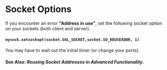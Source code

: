 # **Socket Options**

If you encounter an error **"Address in use"**, set the following socket option on your sockets \(both client and server\).

#### `mysock.setsockopt(socket.SOL_SOCKET,socket.SO_REUSEADDR, 1)`

You may have to wait out the initial timer \(or change your ports\).

#### See Also: _Reusing Socket Addresses_ in _Advanced Functionality._



